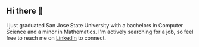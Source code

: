 ## Hi there :wave:

I just graduated San Jose State University with a bachelors in Computer Science and a minor in Mathematics. I'm actively searching for a job, so feel free to reach me on [LinkedIn](https://www.linkedin.com/in/sai-sathyanantha-rajandiran/) to connect.
<!--
**saisathya/saisathya** is a ✨ _special_ ✨ repository because its `README.md` (this file) appears on your GitHub profile.

Here are some ideas to get you started:

- 🔭 I’m currently working on ...
- 🌱 I’m currently learning ...
- 👯 I’m looking to collaborate on ...
- 🤔 I’m looking for help with ...
- 💬 Ask me about ...
- 📫 How to reach me: ...
- 😄 Pronouns: ...
- ⚡ Fun fact: ...
-->
